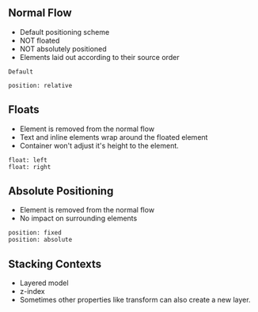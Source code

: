 ## Normal Flow

* Default positioning scheme
* NOT floated
* NOT absolutely positioned
* Elements laid out according to their source order

```
Default

position: relative
```

## Floats

* Element is removed from the normal flow
* Text and inline elements wrap around the floated element
* Container won't adjust it's height to the element.

```
float: left
float: right
```

## Absolute Positioning

* Element is removed from the normal flow
* No impact on surrounding elements

```
position: fixed
position: absolute
```

## Stacking Contexts

* Layered model
* z-index
* Sometimes other properties like transform can also create a new layer.